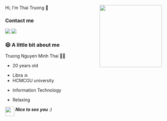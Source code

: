 Hi, I'm Thai Truong 🤗
<img align='right' src="https://media.giphy.com/media/2hw8p8TpG8CgvuQOCT/giphy.gif" width="200">

### Contact me
[![](https://img.shields.io/badge/Facebook-NguyễnMinhThái-blue)](https://www.facebook.com/swan.uahage )
[![](https://img.shields.io/badge/Gmail-minthai222%40gmail.com-green)](mailto:minthai222@gmail.com)

### 😄 A little bit about me

Truong Nguyen Minh Thai 👨‍💻

* 20 years old
- Libra ♎
- HCMCOU university
+ Information Technology
* Relaxing

<div>
<img align= 'left' src="https://media.giphy.com/media/s1JvHf7JPTtEdKe7Sb/giphy.gif" width="30">
  
   <em><b font-size = '20px'> Nice to see you</b></b> :)</em>
</div>
